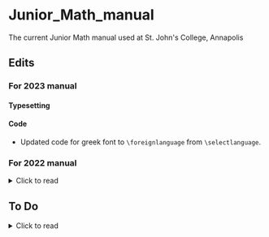 # Junior_Math_manual
 The current Junior Math manual used at St. John's College, Annapolis

## Edits
### For 2023 manual
#### Typesetting
#### Code
- Updated code for greek font to `\foreignlanguage` from `\selectlanguage`.

### For 2022 manual
<details>
 <summary>Click to read</summary>
 
#### Typesetting
- Corrected a number of errors from the list in 2021 archon report.
- Followed a suggestion of the 2021 report to replace a figure from the "Hanging Chain" paper (no longer read) with a figure from the "New Method" paper (Figure 1) for the cover of the manual. Also rotated the image of the "New Method" figure and put it in `fig` folder (`Figure2B.png`)
- Replaced hand-drawn figure for first finding-tangent example (fig.~28, p.~72) with a TikZ picture.
- Reformatted Table of Contents for better typesetting.
- Deleted spaces on either side of em-dashes ("---") from several Leibniz papers to improve typesetting.
- Created more space between equation and footnote line, page 22.
- Moved code for figure 39 down a paragraph to put figure on page with text.
- Replaced 'and' with semicolon to reformat lines on pages 123 and 124.
- Added page reference to Figure 16 (on p. 127; figure on p. 129).
- Deleted repitition of Figure 15 (pp. 128-30).
- Made all "QEDs" consistent in format (`\textsc{q.e.d.}`)
- Reduced space between items in enumerated lists.
- Reduced spacing between integral sign and terms in inline integral expressions.
- Put in spacing where lacking in certain places.
- Enlarged parentheses in display size expressions and equations.  
#### Code
- Commented out `pdfcprot` (line 37); deprecated package.
#### Files	
- Added `Alternate_text` and `figs_unused` folders. Put relevant files in those folders.
</details>

## To Do
<details>
 <summary>Click to read</summary>
 
### Errors to correct
- [ ] Page 216, line 10: replace a with alpha.
- [ ] Delete hyperreals reference in set theory text.
### Typesetting
- [ ] Separate notes from text to produce separate manuals for readings and commentary.
- [ ] Replace handdrawn figures for $v=x^2+2$ (figs 20 and 24) with TikZ pictures.
- [ ] Find other formatting issues to improve.
- [ ] Replace Figure 1 in Set Theory text with TikZ picture.
- [ ] Reformat Table of Contents to look nicer, along with section headings and the like.
- [ ] Correct cross-references (to Dedekind, etc.) in Cantor text.
### Code
- [ ] Change `\documentclass` of manual from `article` to `memoir`; make other changes as needed.
- [ ] Replace `$$` with `\[`,`\]` in LaTeX code.
- [ ] Find other outdated code to update or comment out.
- [ ] Replace `{center}` environment in figures with `\centering` command
</details>
